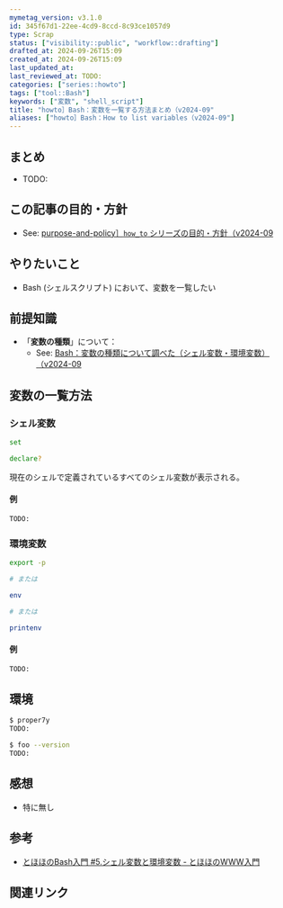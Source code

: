 ```yaml
---
mymetag_version: v3.1.0
id: 345f67d1-22ee-4cd9-8ccd-8c93ce1057d9
type: Scrap
status: ["visibility::public", "workflow::drafting"]
drafted_at: 2024-09-26T15:09
created_at: 2024-09-26T15:09
last_updated_at:
last_reviewed_at: TODO:
categories: ["series::howto"]
tags: ["tool::Bash"]
keywords: ["変数", "shell_script"]
title: "howto］Bash：変数を一覧する方法まとめ（v2024-09"
aliases: ["howto］Bash：How to list variables（v2024-09"]
---
```


## まとめ

- TODO:

## この記事の目的・方針

- See: [purpose-and-policy］`how_to` シリーズの目的・方針（v2024-09](TODO.md)

## やりたいこと

- Bash (シェルスクリプト) において、変数を一覧したい

## 前提知識

- 「**変数の種類**」について：
    - See: [Bash：変数の種類について調べた（シェル変数・環境変数）（v2024-09](07fa69d1-2266-4981-a596-75a188277129.md)

## 変数の一覧方法

### シェル変数

```sh
set

declare?
```

現在のシェルで定義されているすべてのシェル変数が表示される。

#### 例

```sh
TODO:
```

### 環境変数


```sh
export -p

# または

env

# または

printenv
```

#### 例

```sh
TODO:
```

## 環境

```sh
$ proper7y
TODO:

$ foo --version
TODO:
```

## 感想

- 特に無し

## 参考

- [とほほのBash入門 #5.シェル変数と環境変数 - とほほのWWW入門](https://www.tohoho-web.com/ex/shell.html#variables)

## 関連リンク
